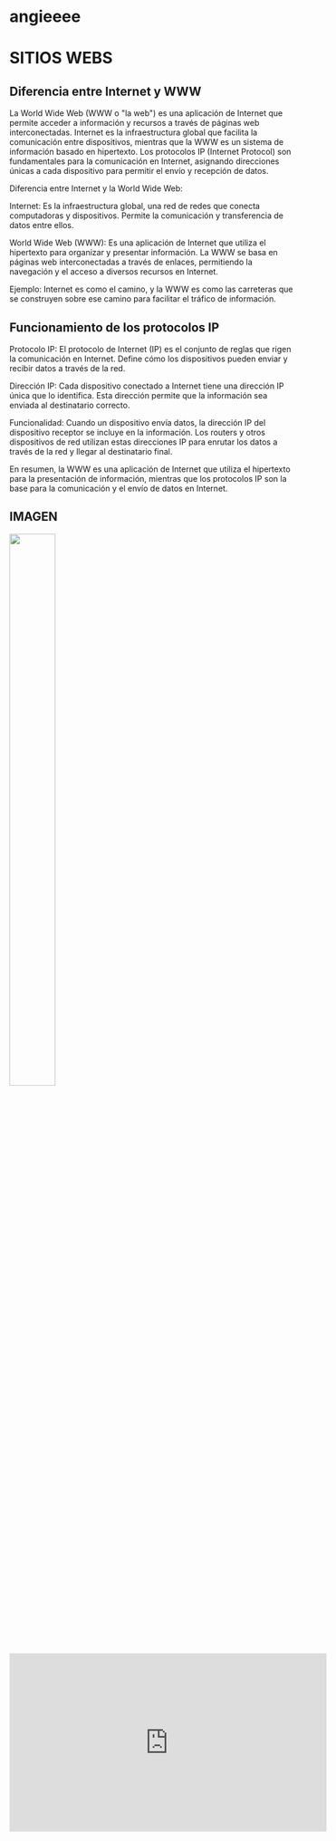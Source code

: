 # angieeee 
<html>
<head>

<Title> SITIOS WEBS</title>

<meta name="description" content="SITIOS WEBS">
<meta name="keywords" content="IMAGENES">

</head>

<body>

<h1> SITIOS WEBS </h1>

<h2> Diferencia entre Internet y WWW </h2>

<p> La World Wide Web (WWW o "la web") es una aplicación de Internet que permite acceder a información y recursos a través de páginas web interconectadas. Internet es la infraestructura global que facilita la comunicación entre dispositivos, mientras que la WWW es un sistema de información basado en hipertexto. Los protocolos IP (Internet Protocol) son fundamentales para la comunicación en Internet, asignando direcciones únicas a cada dispositivo para permitir el envío y recepción de datos.  </p>

<p> Diferencia entre Internet y la World Wide Web: </p>

<p> Internet:
Es la infraestructura global, una red de redes que conecta computadoras y dispositivos. Permite la comunicación y transferencia de datos entre ellos. </p>

<p> World Wide Web (WWW):
Es una aplicación de Internet que utiliza el hipertexto para organizar y presentar información. La WWW se basa en páginas web interconectadas a través de enlaces, permitiendo la navegación y el acceso a diversos recursos en Internet. </p>

<p> Ejemplo:
Internet es como el camino, y la WWW es como las carreteras que se construyen sobre ese camino para facilitar el tráfico de información.  </p>


<h2> Funcionamiento de los protocolos IP </h2>

<p> Protocolo IP:
El protocolo de Internet (IP) es el conjunto de reglas que rigen la comunicación en Internet. Define cómo los dispositivos pueden enviar y recibir datos a través de la red.  </p>

<p> Dirección IP:
Cada dispositivo conectado a Internet tiene una dirección IP única que lo identifica. Esta dirección permite que la información sea enviada al destinatario correcto.  </p>

<p>  Funcionalidad:
Cuando un dispositivo envía datos, la dirección IP del dispositivo receptor se incluye en la información. Los routers y otros dispositivos de red utilizan estas direcciones IP para enrutar los datos a través de la red y llegar al destinatario final. </p>

<p> En resumen, la WWW es una aplicación de Internet que utiliza el hipertexto para la presentación de información, mientras que los protocolos IP son la base para la comunicación y el envío de datos en Internet.  </p>

<h2> IMAGEN </h2>

<code><img src="https://electronicaonline.net/wp-content/uploads/2024/07/Diferencia-entre-Internet-y-Web.webp" width="40%" height="50%">

</code> 

<iframe width="560" height="315" src="https://youtu.be/xRV1eVzqPyk" title="YouTube video player" frameborder="0" allow="accelerometer; autoplay; clipboard-write; encrypted-media; gyroscope; picture-in-picture" allowfullscreen></iframe>
